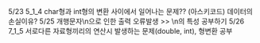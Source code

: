 5/23 5_1_4 char형과 int형의 변환 사이에서 일어나는 문제?? (아스키코드) 데이터의 손실이유?
5/25 개행문자\n으로 인한 출력 오류발생 >> \n의 특성 공부하기
5/26 7_1_5 서로다른 자료형끼리의 연산시 발생하는 문제(double, int), 형변환 공부